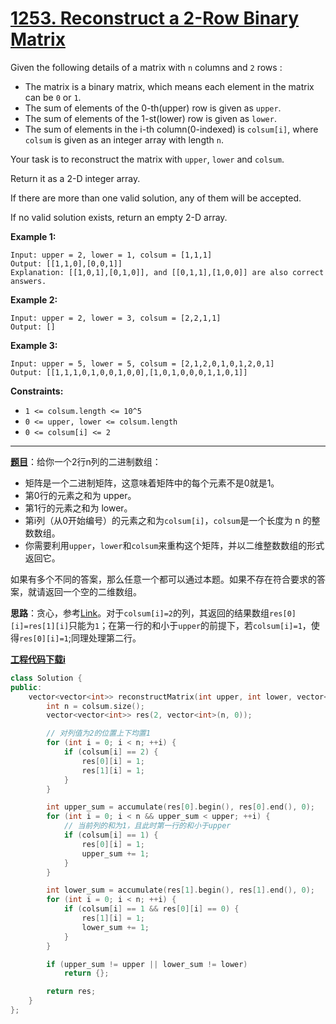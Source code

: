 # [1253. Reconstruct a 2-Row Binary Matrix](https://leetcode.com/problems/reconstruct-a-2-row-binary-matrix/)

Given the following details of a matrix with `n` columns and `2` rows :

- The matrix is a binary matrix, which means each element in the matrix can be `0` or `1`.
- The sum of elements of the 0-th(upper) row is given as `upper`.
- The sum of elements of the 1-st(lower) row is given as `lower`.
- The sum of elements in the i-th column(0-indexed) is `colsum[i]`, where `colsum` is given as an integer array with length `n`.

Your task is to reconstruct the matrix with `upper`, `lower` and `colsum`.

Return it as a 2-D integer array.

If there are more than one valid solution, any of them will be accepted.

If no valid solution exists, return an empty 2-D array.



**Example 1:**

```
Input: upper = 2, lower = 1, colsum = [1,1,1]
Output: [[1,1,0],[0,0,1]]
Explanation: [[1,0,1],[0,1,0]], and [[0,1,1],[1,0,0]] are also correct answers.
```

**Example 2:**

```
Input: upper = 2, lower = 3, colsum = [2,2,1,1]
Output: []
```

**Example 3:**

```
Input: upper = 5, lower = 5, colsum = [2,1,2,0,1,0,1,2,0,1]
Output: [[1,1,1,0,1,0,0,1,0,0],[1,0,1,0,0,0,1,1,0,1]]
```



**Constraints:**

- `1 <= colsum.length <= 10^5`
- `0 <= upper, lower <= colsum.length`
- `0 <= colsum[i] <= 2`

-----

**[题目](https://leetcode-cn.com/problems/reconstruct-a-2-row-binary-matrix)**：给你一个2行n列的二进制数组：

- 矩阵是一个二进制矩阵，这意味着矩阵中的每个元素不是0就是1。
- 第0行的元素之和为 upper。
- 第1行的元素之和为 lower。
- 第i列（从0开始编号）的元素之和为`colsum[i]`，`colsum`是一个长度为 n 的整数数组。
- 你需要利用`upper`，`lower`和`colsum`来重构这个矩阵，并以二维整数数组的形式返回它。

如果有多个不同的答案，那么任意一个都可以通过本题。如果不存在符合要求的答案，就请返回一个空的二维数组。

**思路**：贪心，参考[Link](https://leetcode.com/problems/reconstruct-a-2-row-binary-matrix/discuss/425170/Detailed-Explanation-using-Greedy-Approach)。对于`colsum[i]=2`的列，其返回的结果数组`res[0][i]=res[1][i]`只能为`1`；在第一行的和小于`upper`的前提下，若`colsum[i]=1`，使得`res[0][i]=1`;同理处理第二行。

[**工程代码下载i**](https://github.com/shenkh/leetcode)

```cpp
class Solution {
public:
    vector<vector<int>> reconstructMatrix(int upper, int lower, vector<int>& colsum) {
        int n = colsum.size();
        vector<vector<int>> res(2, vector<int>(n, 0));

        // 对列值为2的位置上下均置1
        for (int i = 0; i < n; ++i) {
            if (colsum[i] == 2) {
                res[0][i] = 1;
                res[1][i] = 1;
            }
        }

        int upper_sum = accumulate(res[0].begin(), res[0].end(), 0);
        for (int i = 0; i < n && upper_sum < upper; ++i) {
            // 当前列的和为1，且此时第一行的和小于upper
            if (colsum[i] == 1) {
                res[0][i] = 1;
                upper_sum += 1;
            }
        }

        int lower_sum = accumulate(res[1].begin(), res[1].end(), 0);
        for (int i = 0; i < n; ++i) {
            if (colsum[i] == 1 && res[0][i] == 0) {
                res[1][i] = 1;
                lower_sum += 1;
            }
        }

        if (upper_sum != upper || lower_sum != lower)
            return {};

        return res;
    }
};
```
